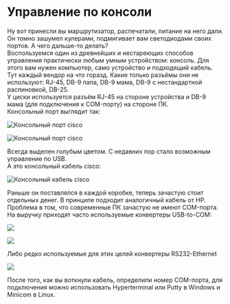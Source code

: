 # Управление по консоли

 Ну вот принесли вы маршрутизатор, распечатали, питание на него дали. Он томно зашумел кулерами, подмигивает вам светодиодами своих портов. А чего дальше-то делать?   
Воспользуемся один из древнейших и нестареющих способов управления практически любым умным устройством: консоль. Для этого вам нужен компьютер, само устройство и подходящий кабель.   
Тут каждый вендор на что горазд. Какие только разъёмы они не используют: RJ-45, DB-9 папа, DB-9 мама, DB-9 с нестандартной распиновкой, DB-25.  
У циски используется разъём RJ-45 на стороне устройства и DB-9 мама \(для подключения к COM-порту\) на стороне ПК.   
Консольный порт выглядит так:  


![&#x41A;&#x43E;&#x43D;&#x441;&#x43E;&#x43B;&#x44C;&#x43D;&#x44B;&#x439; &#x43F;&#x43E;&#x440;&#x442; cisco](http://img-fotki.yandex.ru/get/4211/ait-it.4/0_4aa4c_8670f218_XL.jpg)

![&#x41A;&#x43E;&#x43D;&#x441;&#x43E;&#x43B;&#x44C;&#x43D;&#x44B;&#x439; &#x43F;&#x43E;&#x440;&#x442; cisco](http://4.bp.blogspot.com/_hT2QZmxmzPk/TBUeleE3hZI/AAAAAAAAATc/Mynxmvoouek/s1600/2960s.jpg)

Всегда выделен голубым цветом. С недавних пор стало возможным управление по USB.   
А это консольный кабель cisco:

![&#x41A;&#x43E;&#x43D;&#x441;&#x43E;&#x43B;&#x44C;&#x43D;&#x44B;&#x439; &#x43A;&#x430;&#x431;&#x435;&#x43B;&#x44C; cisco](http://img-fotki.yandex.ru/get/4527/83739833.10/0_7c4d9_deb18dce_XL.jpg)

Раньше он поставлялся в каждой коробке, теперь зачастую стоит отдельных денег. В принципе подходит аналогичный кабель от HP.  
Проблема в том, что современные ПК зачастую не имеют COM-порта. На выручку приходят часто используемые конвертеры USB-to-COM:   
  
![](http://www.scienceprog.com/wp-content/uploads/2007i/USB_to_COM/usb_rs232_adapter.jpg)  
  
![](http://www.codeproject.com/KB/dotnet/WMICodeCreator_Demo/usb-serial-adapter.jpg)  
  
Либо редко используемые для этих целей конвертеры RS232-Ethernet   
  
![](http://tibbo.ru/storage/ds/large/tmbc-ds100-large.jpg)  
  
После того, как вы воткнули кабель, определили номер COM-порта, для подключения можно использовать Hyperterminal или Putty в Windows и Minicom в Linux.

